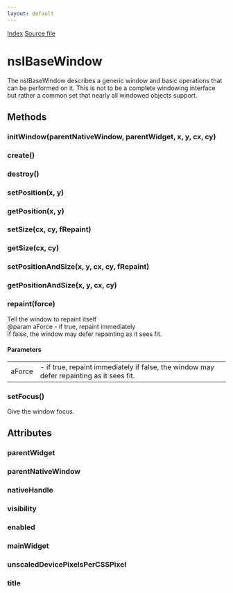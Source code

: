```yaml
---
layout: default
---
```

<div id='links'><a href="../index.html">Index</a>
<a href="http://dxr.mozilla.org/mozilla-central/source/widget/nsIBaseWindow.idl">Source file</a>
</div>

# nsIBaseWindow #
  
The nsIBaseWindow describes a generic window and basic operations that   
can be performed on it.  This is not to be a complete windowing interface  
but rather a common set that nearly all windowed objects support.      
  

## Methods ##

### initWindow(parentNativeWindow, parentWidget, x, y, cx, cy) ###

### create() ###

### destroy() ###

### setPosition(x, y) ###

### getPosition(x, y) ###

### setSize(cx, cy, fRepaint) ###

### getSize(cx, cy) ###

### setPositionAndSize(x, y, cx, cy, fRepaint) ###

### getPositionAndSize(x, y, cx, cy) ###

### repaint(force) ###
   
Tell the window to repaint itself  
@param aForce - if true, repaint immediately  
                if false, the window may defer repainting as it sees fit.  
  

#### Parameters ####

<table>

<tr>
<td>aForce</td>
<td>- if true, repaint immediately  
                if false, the window may defer repainting as it sees fit.  
</td>
</tr>

</table>

### setFocus() ###
  
Give the window focus.  
  

## Attributes ##

### parentWidget ###

### parentNativeWindow ###

### nativeHandle ###

### visibility ###

### enabled ###

### mainWidget ###

### unscaledDevicePixelsPerCSSPixel ###

### title ###
